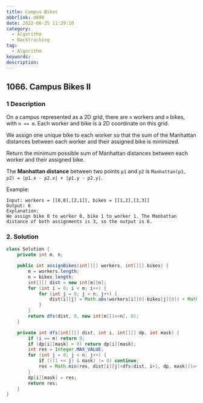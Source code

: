 ```yaml
---
title: Campus Bikes
abbrlink: d690
date: 2022-06-25 11:29:10
category:
  - Algorithm
  - Backtracking
tag:
  - Algorithm
keywords:
description:
---
```



## 1066. Campus Bikes II
### 1 Description
On a campus represented as a 2D grid, there are `n` workers and `m` bikes, with `n <= m`. Each worker and bike is a 2D coordinate on this grid.

We assign one unique bike to each worker so that the sum of the Manhattan distances between each worker and their assigned bike is minimized.

Return the minimum possible sum of Manhattan distances between each worker and their assigned bike.

The **Manhattan distance** between two points `p1` and `p2` is `Manhattan(p1, p2) = |p1.x - p2.x| + |p1.y - p2.y|`.

Example:
```
Input: workers = [[0,0],[2,1]], bikes = [[1,2],[3,3]]
Output: 6
Explanation: 
We assign bike 0 to worker 0, bike 1 to worker 1. The Manhattan distance of both assignments is 3, so the output is 6.
```

### 2. Solution
```java
class Solution {
    private int m, n;

    public int assignBikes(int[][] workers, int[][] bikes) {
        m = workers.length;
        n = bikes.length;
        int[][] dist = new int[m][n];
        for (int i = 0; i < m; i++) {
            for (int j = 0; j < n; j++) {
                dist[i][j] = Math.abs(workers[i][0]-bikes[j][0]) + Math.abs(workers[i][1]-bikes[j][1]);
            }
        }
        return dfs(dist, 0, new int[m][1<<n], 0);
    }

    private int dfs(int[][] dist, int i, int[][] dp, int mask) {
        if (i == m) return 0;
        if (dp[i][mask] > 0) return dp[i][mask];
        int res = Integer.MAX_VALUE;
        for (int j = 0; j < n; j++) {
            if (((1 << j) & mask) != 0) continue;
            res = Math.min(res, dist[i][j]+dfs(dist, i+1, dp, mask|(1<<j)));
        }
        dp[i][mask] = res;
        return res;
    }
}
```
